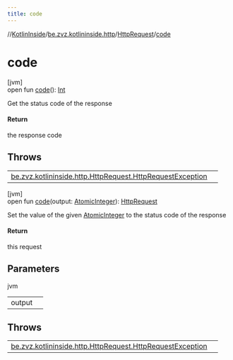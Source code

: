 ```yaml
---
title: code
---
```

//[KotlinInside](../../../index.html)/[be.zvz.kotlininside.http](../index.html)/[HttpRequest](index.html)/[code](code.html)



# code



[jvm]\
open fun [code](code.html)(): [Int](https://kotlinlang.org/api/latest/jvm/stdlib/kotlin/-int/index.html)



Get the status code of the response



#### Return



the response code



## Throws


| | |
|---|---|
| [be.zvz.kotlininside.http.HttpRequest.HttpRequestException](-http-request-exception/index.html) |  |




[jvm]\
open fun [code](code.html)(output: [AtomicInteger](https://docs.oracle.com/javase/7/docs/api/java/util/concurrent/atomic/AtomicInteger.html)): [HttpRequest](index.html)



Set the value of the given [AtomicInteger](https://docs.oracle.com/javase/7/docs/api/java/util/concurrent/atomic/AtomicInteger.html) to the status code of the response



#### Return



this request



## Parameters


jvm

| | |
|---|---|
| output |  |



## Throws


| | |
|---|---|
| [be.zvz.kotlininside.http.HttpRequest.HttpRequestException](-http-request-exception/index.html) |  |



